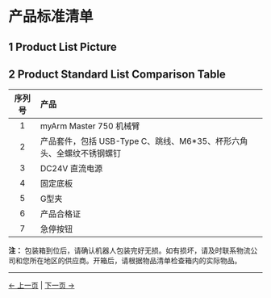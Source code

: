 # 产品标准清单

## 1 Product List Picture

<!-- <img src="../.." alt="img-1" width="800" height=“auto” /> <br>

Each product is numbered and detailed to ensure you can accurately refer to your listing. -->

## 2 Product Standard List Comparison Table

| 序列号 | 产品                                                                  |
| :-: | :--------------------------------------------------------------------- |
| 1      | myArm Master 750 机械臂                       |
| 2      | 产品套件，包括 USB-Type C、跳线、M6\*35、杯形六角头、全螺纹不锈钢螺钉  |
| 3      | DC24V 直流电源                                                           |
| 4      | 固定底板                                                     |
| 5      | G型夹                                                                  |
| 6      | 产品合格证                                                              |
| 7      | 急停按钮                                                              |

**注：** 包装箱到位后，请确认机器人包装完好无损。如有损坏，请及时联系物流公司和您所在地区的供应商。开箱后，请根据物品清单检查箱内的实际物品。

---

[← 上一页](./4.2_320_M5_firstUse.md) | [下一页 →](./4.2.2-UNbox.md)

